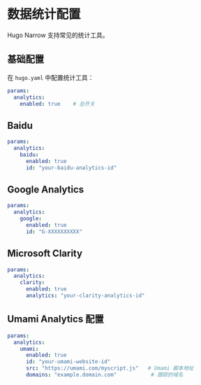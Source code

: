 # 数据统计配置

Hugo Narrow 支持常见的统计工具。

## 基础配置

在 `hugo.yaml` 中配置统计工具：

```yaml
params:
  analytics:
    enabled: true    # 总开关
```

## Baidu

```yaml
params:
  analytics:
    baidu:
      enabled: true
      id: "your-baidu-analytics-id"
```

## Google Analytics

```yaml
params:
  analytics:
    google:
      enabled: true
      id: "G-XXXXXXXXXX"
```


## Microsoft Clarity

```yaml
params:
  analytics:
    clarity:
      enabled: true
      analytics: "your-clarity-analytics-id"
```





## Umami Analytics 配置

```yaml
params:
  analytics:
    umami: 
      enabled: true
      id: "your-umami-website-id"
      src: "https://umami.com/myscript.js"   # Umami 脚本地址
      domains: "example.domain.com"           # 跟踪的域名
```


